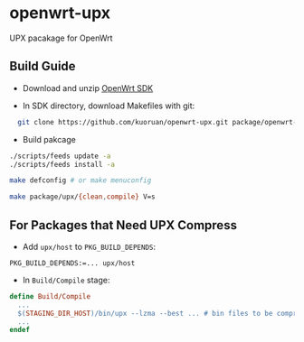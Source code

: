 # openwrt-upx

UPX pacakage for OpenWrt

## Build Guide

- Download and unzip [OpenWrt SDK]("https://downloads.openwrt.org/snapshots/targets/")

- In SDK directory, download Makefiles with git:

```sh
  git clone https://github.com/kuoruan/openwrt-upx.git package/openwrt-upx
```

- Build pakcage

```sh
./scripts/feeds update -a
./scripts/feeds install -a

make defconfig # or make menuconfig

make package/upx/{clean,compile} V=s
```

## For Packages that Need UPX Compress

- Add ```upx/host``` to ```PKG_BUILD_DEPENDS```:

```wiki
PKG_BUILD_DEPENDS:=... upx/host
```

- In ```Build/Compile``` stage:

```makefile
define Build/Compile
  ...
  $(STAGING_DIR_HOST)/bin/upx --lzma --best ... # bin files to be compressed
  ...
endef
```
